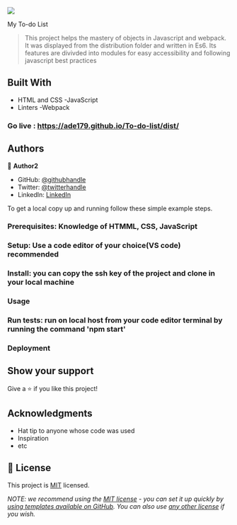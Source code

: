 ![](https://img.shields.io/badge/Microverse-blueviolet)

My To-do List

> This project helps the mastery of objects in Javascript and webpack. It was displayed from the distribution folder and written in Es6. Its features are divivded into modules for easy accessibility and following javascript best practices


## Built With

- HTML and CSS
-JavaScript
- Linters
-Webpack


### Go live : https://ade179.github.io/To-do-list/dist/
## Authors

👤 **Author2**

- GitHub: [@githubhandle](https://github.com/Ade179)
- Twitter: [@twitterhandle](https://twitter.com/@juwon_adesanya)
- LinkedIn: [LinkedIn](www.linkedin.com/in/adejuwon-adesanya-237b54239)

To get a local copy up and running follow these simple example steps.

### Prerequisites: Knowledge of HTMML, CSS, JavaScript

### Setup: Use a code editor of your choice(VS code) recommended

### Install: you can copy the ssh key of the project and clone in your local machine

### Usage

### Run tests: run on local host from your code editor terminal by running the command 'npm start'

### Deployment


## Show your support

Give a ⭐️ if you like this project!

## Acknowledgments

- Hat tip to anyone whose code was used
- Inspiration
- etc

## 📝 License

This project is [MIT](./LICENSE) licensed.

_NOTE: we recommend using the [MIT license](https://choosealicense.com/licenses/mit/) - you can set it up quickly by [using templates available on GitHub](https://docs.github.com/en/communities/setting-up-your-project-for-healthy-contributions/adding-a-license-to-a-repository). You can also use [any other license](https://choosealicense.com/licenses/) if you wish._
